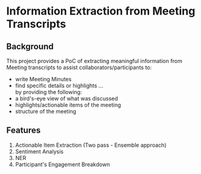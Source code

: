 # Information Extraction from Meeting Transcripts

## Background
This project provides a PoC of extracting meaningful information from Meeting transcripts to assist collaborators/participants to:
- write Meeting Minutes
- find specific details or highlights
... <br/>
by providing the following:<br/>
- a bird's-eye view of what was discussed
- highlights/actionable items of the meeting
- structure of the meeting

## Features
1. Actionable Item Extraction (Two pass - Ensemble approach)
2. Sentiment Analysis
3. NER 
4. Participant's Engagement Breakdown


